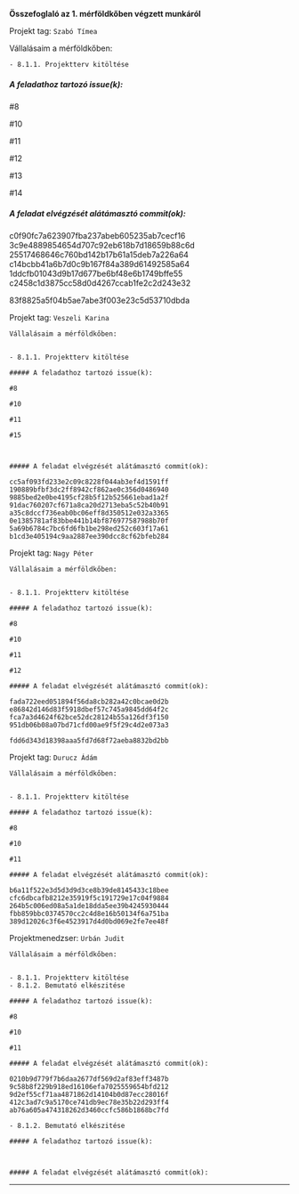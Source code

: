 **Összefoglaló az 1. mérföldkőben végzett munkáról**


Projekt tag: `Szabó Tímea`

Vállalásaim a mérföldkőben:


    - 8.1.1. Projektterv kitöltése

##### A feladathoz tartozó issue(k):

#8
 
#10
 
#11
 
#12
 
#13
 
#14



##### A feladat elvégzését alátámasztó commit(ok):

c0f90fc7a623907fba237abeb605235ab7cecf16
3c9e4889854654d707c92eb618b7d18659b88c6d
25517468646c760bd142b17b61a15deb7a226a64   
c14bcbb41a6b7d0c9b167f84a389d61492585a64
1ddcfb01043d9b17d677be6bf48e6b1749bffe55
c2458c1d3875cc58d0d4267ccab1fe2c2d243e32
 
83f8825a5f04b5ae7abe3f003e23c5d53710dbda


Projekt tag: `Veszeli Karina`

    Vállalásaim a mérföldkőben:


    - 8.1.1. Projektterv kitöltése

    ##### A feladathoz tartozó issue(k):

    #8
 
    #10
 
    #11
 
    #15



    ##### A feladat elvégzését alátámasztó commit(ok):

    cc5af093fd233e2c09c8228f044ab3ef4d1591ff
    190889bfbf3dc2ff8942cf862ae0c356d0486940
    9885bed2e0be4195cf28b5f12b525661ebad1a2f
    91dac760207cf671a8ca20d2713eba5c52b40b91
    a35c8dccf736eab0bc06eff8d350512e032a3365
    0e1385781af83bbe441b14bf876977587988b70f
    5a69b6784c7bc6fd6fb1be298ed252c603f17a61
    b1cd3e405194c9aa2887ee390dcc8cf62bfeb284


Projekt tag: `Nagy Péter`

    Vállalásaim a mérföldkőben:


    - 8.1.1. Projektterv kitöltése

    ##### A feladathoz tartozó issue(k):

    #8

    #10

    #11

    #12

    ##### A feladat elvégzését alátámasztó commit(ok):

    fada722eed051894f56da8cb282a42c0bcae0d2b
    e86842d146d83f5918dbef57c745a9845dd64f2c
    fca7a3d4624f62bce52dc28124b55a126df3f150
    951db06b08a07bd71cfd00ae9f5f29c4d2e073a3

    fdd6d343d18398aaa5fd7d68f72aeba8832bd2bb


Projekt tag: `Durucz Ádám`

    Vállalásaim a mérföldkőben:


    - 8.1.1. Projektterv kitöltése

    ##### A feladathoz tartozó issue(k):

    #8

    #10

    #11

    ##### A feladat elvégzését alátámasztó commit(ok):

    b6a11f522e3d5d3d9d3ce8b39de8145433c18bee
    cfc6dbcafb8212e35919f5c191729e17c04f9884
    264b5c006ed08a5a1de18dda5ee39b4245930444
    fbb859bbc0374570cc2c4d8e16b50134f6a751ba
    389d12026c3f6e4523917d4d0bd069e2fe7ee48f


Projektmenedzser: `Urbán Judit`

    Vállalásaim a mérföldkőben:

    
    - 8.1.1. Projektterv kitöltése
    - 8.1.2. Bemutató elkészitése

    ##### A feladathoz tartozó issue(k):

    #8

    #10

    #11

    ##### A feladat elvégzését alátámasztó commit(ok):

    0210b9d779f7b6daa2677df569d2af83eff3487b
    9c58b8f229b918ed16106efa7025559654bfd212
    9d2ef55cf71aa4871862d14104b0d87ecc28016f
    412c3ad7c9a5170ce741db9ec78e35b22d293ff4
    ab76a605a474318262d3460ccfc586b1868bc7fd

    - 8.1.2. Bemutató elkészitése

    ##### A feladathoz tartozó issue(k):

   

    ##### A feladat elvégzését alátámasztó commit(ok):

___


